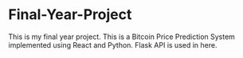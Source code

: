 # Final-Year-Project
This is my final year project. This is a Bitcoin Price Prediction System implemented using React and Python. Flask API is used in here.
